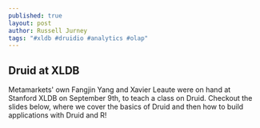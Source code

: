 ```yaml
---
published: true
layout: post
author: Russell Jurney
tags: "#xldb #druidio #analytics #olap"
---
```


## Druid at XLDB

Metamarkets' own Fangjin Yang and Xavier Leaute were on hand at Stanford XLDB on September 9th, to teach a class on Druid. Checkout the slides below, where we cover the basics of Druid and then how to build applications with Druid and R!

<script async="" class="speakerdeck-embed" data-id="50c52830fc7301302f630ada113e7e19" data-ratio="1.72972972972973" src="//speakerdeck.com/assets/embed.js"></script>